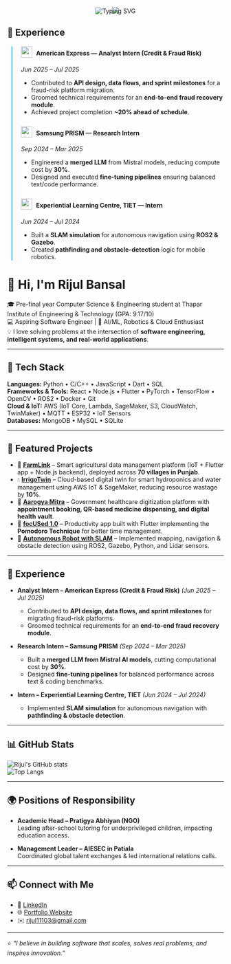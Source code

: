 <p align="center" style="margin-bottom: -15px;">
  <img src="https://capsule-render.vercel.app/api?type=waving&height=120&text=Hey,%20I%20am%20Rijul&fontSize=38&fontColor=ffffff&color=0:1E90FF,50:00CED1,100:00BFFF&animation=fadeIn&stroke=ffffff&strokeWidth=0.6&blur=3&fontAlignY=35&fontAlign=50&background=transparent" />
</p>

<p align="center" style="margin-top: -10px;">
  <img src="https://readme-typing-svg.demolab.com?font=Fira+Code&weight=500&size=18&duration=4000&pause=1000&color=9de6ff&center=true&vCenter=true&height=60&width=650&lines=$Tinkering+with+tech,+building+cool+stuff;$learning+along+the+way... " alt="Typing SVG" />
</p>


## 💼 Experience  

<div style="border-left: 2px solid #00BFFF; padding-left: 20px; margin-left: 10px;">

  <div style="margin-bottom: 25px;">
    <h4><img src="./assets/logos/amex.png" width="26" style="vertical-align: -5px; margin-right: 6px;" /> <b>American Express</b> — Analyst Intern (Credit & Fraud Risk)</h4>
    <i>Jun 2025 – Jul 2025</i>  
    <ul>
      <li>Contributed to <b>API design, data flows, and sprint milestones</b> for a fraud-risk platform migration.</li>
      <li>Groomed technical requirements for an <b>end-to-end fraud recovery module</b>.</li>
      <li>Achieved project completion <b>~20% ahead of schedule</b>.</li>
    </ul>
  </div>

  <div style="margin-bottom: 25px;">
    <h4><img src="./assets/logos/samsung.png" width="26" style="vertical-align: -5px; margin-right: 6px;" /> <b>Samsung PRISM</b> — Research Intern</h4>
    <i>Sep 2024 – Mar 2025</i>  
    <ul>
      <li>Engineered a <b>merged LLM</b> from Mistral models, reducing compute cost by <b>30%</b>.</li>
      <li>Designed and executed <b>fine-tuning pipelines</b> ensuring balanced text/code performance.</li>
    </ul>
  </div>

  <div style="margin-bottom: 25px;">
    <h4><img src="./assets/logos/thapar.png" width="26" style="vertical-align: -5px; margin-right: 6px;" /> <b>Experiential Learning Centre, TIET</b> — Intern</h4>
    <i>Jun 2024 – Jul 2024</i>  
    <ul>
      <li>Built a <b>SLAM simulation</b> for autonomous navigation using <b>ROS2 & Gazebo</b>.</li>
      <li>Created <b>pathfinding and obstacle-detection</b> logic for mobile robotics.</li>
    </ul>
  </div>

</div>



# 👋 Hi, I'm Rijul Bansal  

🎓 Pre-final year Computer Science & Engineering student at Thapar Institute of Engineering & Technology (GPA: 9.17/10)  
💻 Aspiring Software Engineer | 🚀 AI/ML, Robotics & Cloud Enthusiast  
💡 I love solving problems at the intersection of **software engineering, intelligent systems, and real-world applications**.  

---

## 🚀 Tech Stack  
**Languages:** Python • C/C++ • JavaScript • Dart • SQL  
**Frameworks & Tools:** React • Node.js • Flutter • PyTorch • TensorFlow • OpenCV • ROS2 • Docker • Git  
**Cloud & IoT:** AWS (IoT Core, Lambda, SageMaker, S3, CloudWatch, TwinMaker) • MQTT • ESP32 • IoT Sensors  
**Databases:** MongoDB • MySQL • SQLite  

---

## 🌟 Featured Projects  

- 🌾 [**FarmLink**](#) – Smart agricultural data management platform (IoT + Flutter app + Node.js backend), deployed across **70 villages in Punjab**.  
- 💧 [**IrrigoTwin**](#) – Cloud-based digital twin for smart hydroponics and water management using AWS IoT & SageMaker, reducing resource wastage by **10%**.  
- 🏥 [**Aarogya Mitra**](#) – Government healthcare digitization platform with **appointment booking, QR-based medicine dispensing, and digital health vault**.  
- 🎯 [**focUSed 1.0**](#) – Productivity app built with Flutter implementing the **Pomodoro Technique** for better time management.  
- 🤖 [**Autonomous Robot with SLAM**](#) – Implemented mapping, navigation & obstacle detection using ROS2, Gazebo, Python, and Lidar sensors.  

---

## 💼 Experience  

- **Analyst Intern – American Express (Credit & Fraud Risk)** *(Jun 2025 – Jul 2025)*  
  - Contributed to **API design, data flows, and sprint milestones** for migrating fraud-risk platforms.  
  - Groomed technical requirements for an **end-to-end fraud recovery module**.  

- **Research Intern – Samsung PRISM** *(Sep 2024 – Mar 2025)*  
  - Built a **merged LLM from Mistral AI models**, cutting computational cost by **30%**.  
  - Designed **fine-tuning pipelines** for balanced performance across text & coding benchmarks.  

- **Intern – Experiential Learning Centre, TIET** *(Jun 2024 – Jul 2024)*  
  - Implemented **SLAM simulation** for autonomous navigation with **pathfinding & obstacle detection**.  

---

## 📊 GitHub Stats  
![Rijul's GitHub stats](https://github-readme-stats.vercel.app/api?username=RijulBansal&show_icons=true&theme=radical)  
![Top Langs](https://github-readme-stats.vercel.app/api/top-langs/?username=RijulBansal&layout=compact&theme=radical)  

---

## 🌍 Positions of Responsibility  

- **Academic Head – Pratigya Abhiyan (NGO)**  
  Leading after-school tutoring for underprivileged children, impacting education access.  

- **Management Leader – AIESEC in Patiala**  
  Coordinated global talent exchanges & led international relations calls.  

---

## 📫 Connect with Me  
- 🔗 [LinkedIn](https://www.linkedin.com/in/rijul-bansal/)  
- 🌐 [Portfolio Website](https://rijulbansal.vercel.app/)  
- ✉️ rijul11103@gmail.com  

---

⭐ *“I believe in building software that scales, solves real problems, and inspires innovation.”*  
